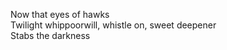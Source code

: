 Now that eyes of hawks    
Twilight whippoorwill, whistle on, sweet deepener    
Stabs the darkness    

